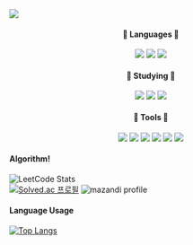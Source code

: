 <img src="https://capsule-render.vercel.app/api?type=Slice&color=auto&height=300&section=header&text=Bosub%20Kim&fontSize=90&fontColor=1e140a" />
<!--
<img src="https://capsule-render.vercel.app/api?type=Waving&color=gradient&height=300&section=header&text=Boompatron!!&fontSize=90" />
  type=Slice, Waving 공백은 %20
urlencoding 참
https://simpleicons.org/ 아이콘 가져오는 사이트  

-->


<!--
<img src="https://img.shields.io/badge/쓰고자하는_텍스트-컬러코드?style=flat-square&logo=simpleicons에서_아이콘이름&logoColor=white"/></a>
-->

<!--
<h3 align="center">🛠️ Tech Stacks 🛠️</h3>

<h4 align="center">🧮 Languages 🧮</h4>
<p align="center">
<img src="https://img.shields.io/badge/C-A8B9CC?style=flat-square&logo=C&logoColor=white"/></a>
<img src="https://img.shields.io/badge/C++-00599C?style=flat-square&logo=cplusplus&logoColor=white"/></a>
<img src="https://img.shields.io/badge/C Sharp-FFF000?style=flat-square&logo=C%20Sharp&logoColor=white"/></a>
<img src="https://img.shields.io/badge/Java-007396?style=flat-square&logo=Java&logoColor=white"/></a>
<img src="https://img.shields.io/badge/Python-3776AB?style=flat-square&logo=Python&logoColor=white"/></a>
<img src="https://img.shields.io/badge/JavaScript-F7DF1E?style=flat-square&logo=JavaScript&logoColor=black"/></a>
</p>





<h4 align="center">🪅 Main Techs 🪅</h4>
<p align="center">
<img src="https://img.shields.io/badge/Spring-58CC02?style=flat-square&logo=Spring&logoColor=white"/></a>
<img src="https://img.shields.io/badge/Spring Boot-6DB33F?style=flat-square&logo=Spring Boot&logoColor=white"/></a>
<img src="https://img.shields.io/badge/AWS-EE8208?style=flat-square&logo=Amazon AWS&logoColor=white"/></a>
</p>

<h4 align="center">📖 Studying 📖</h4>
<p align="center">
<img src="https://img.shields.io/badge/Kubernetes-326CE5?style=flat-square&logo=Kubernetes&logoColor=white"/></a>
<img src="https://img.shields.io/badge/Docker-2496ED?style=flat-square&logo=Docker&logoColor=white"/></a>
<img src="https://img.shields.io/badge/Spring-58CC02?style=flat-square&logo=Spring&logoColor=white"/></a>
<img src="https://img.shields.io/badge/Spring Boot-6DB33F?style=flat-square&logo=Spring Boot&logoColor=white"/></a>
<img src="https://img.shields.io/badge/Spring Security-0C9D58?style=flat-square&logo=Spring Security&logoColor=white"/></a>
<img src="https://img.shields.io/badge/AWS-EE8208?style=flat-square&logo=Amazon AWS&logoColor=white"/></a>
</p>

<h4 align="center">🪄 Skill's that I used at least once 🪄</h4>
<p align="center">
<img src="https://img.shields.io/badge/HTML-E34F26?style=flat-square&logo=HTML5&logoColor=white"/></a>
<img src="https://img.shields.io/badge/CSS-1572B6?style=flat-square&logo=CSS3&logoColor=white"/></a>
<img src="https://img.shields.io/badge/Django-47A248?style=flat-square&logo=Django&logoColor=white"/></a>
<img src="https://img.shields.io/badge/Node.js-339933?style=flat-square&logo=Node.js&logoColor=white"/></a>
</p>
<p align="center">
<img src="https://img.shields.io/badge/Docker-2496ED?style=flat-square&logo=Docker&logoColor=white"/></a>
<img src="https://img.shields.io/badge/MySQL-4479A1?style=flat-square&logo=MySQL&logoColor=white"/></a>
<img src="https://img.shields.io/badge/SQLite-DDE072?style=flat-square&logo=SQLite&logoColor=white"/></a>
<img src="https://img.shields.io/badge/MariaDB-FC494A?style=flat-square&logo=MariaDB&logoColor=white"/></a>
<img src="https://img.shields.io/badge/.NET-512BD4?style=flat-square&logo=.NET&logoColor=white"/></a>
<img src="https://img.shields.io/badge/Android-3DDC84?style=flat-square&logo=Android&logoColor=white"/></a>
<img src="https://img.shields.io/badge/React-61DAFB?style=flat-square&logo=React&logoColor=white"/></a>
<img src="https://img.shields.io/badge/ngrok-1F1E37?style=flat-square&logo=ngrok&logoColor=white"/></a>
</p>

<h4 align="center">📲 Tools 📲</h4>
<p align="center">
<img src="https://img.shields.io/badge/Github-181717?style=flat-square&logo=GitHub&logoColor=white"/></a>
<img src="https://img.shields.io/badge/Git-F05032?style=flat-square&logo=Git&logoColor=white"/></a>
<img src="https://img.shields.io/badge/Intellij-9187FF?style=flat-square&logo=IntelliJ IDEA&logoColor=white"/></a>
<img src="https://img.shields.io/badge/PyCharm-FF0000?style=flat-square&logo=PyCharm&logoColor=white"/></a>
<img src="https://img.shields.io/badge/VSCode-007ACC?style=flat-square&logo=Visual Studio Code&logoColor=white"/></a>
<img src="https://img.shields.io/badge/Atom-FF7751?style=flat-square&logo=Atom&logoColor=white"/></a>
<img src="https://img.shields.io/badge/Slack-4A154B?style=flat-square&logo=Slack&logoColor=white"/></a>
<img src="https://img.shields.io/badge/Discord-5865F2?style=flat-square&logo=Discord&logoColor=white"/></a>
</p>
-->

<h4 align="center">🧮 Languages 🧮</h4>
<p align="center">
<img src="https://img.shields.io/badge/Java-007396?style=flat-square&logo=Java&logoColor=white"/></a>
<img src="https://img.shields.io/badge/Python-3776AB?style=flat-square&logo=Python&logoColor=white"/></a>
<img src="https://img.shields.io/badge/C++-00599C?style=flat-square&logo=cplusplus&logoColor=white"/></a>
</p>

<h4 align="center">📖 Studying 📖</h4>
<p align="center">
<img src="https://img.shields.io/badge/Spring-58CC02?style=flat-square&logo=Spring&logoColor=white"/></a>
<img src="https://img.shields.io/badge/Spring Boot-6DB33F?style=flat-square&logo=Spring Boot&logoColor=white"/></a>
<img src="https://img.shields.io/badge/AWS-EE8208?style=flat-square&logo=Amazon AWS&logoColor=white"/></a>
</p>

<h4 align="center">📲 Tools 📲</h4>
<p align="center">
<img src="https://img.shields.io/badge/Github-181717?style=flat-square&logo=GitHub&logoColor=white"/></a>
<img src="https://img.shields.io/badge/Git-F05032?style=flat-square&logo=Git&logoColor=white"/></a>
<img src="https://img.shields.io/badge/Intellij-9187FF?style=flat-square&logo=IntelliJ IDEA&logoColor=white"/></a>
<img src="https://img.shields.io/badge/PyCharm-FF0000?style=flat-square&logo=PyCharm&logoColor=white"/></a>
<img src="https://img.shields.io/badge/VSCode-007ACC?style=flat-square&logo=Visual Studio Code&logoColor=white"/></a>
<img src="https://img.shields.io/badge/Slack-4A154B?style=flat-square&logo=Slack&logoColor=white"/></a>
</p>



#### Algorithm!
<!--
[![Solved.ac Profile](http://mazassumnida.wtf/api/v2/generate_badge?boj=boompatron)](https://solved.ac/boompatron/)
https://github.com/JacobLinCool/LeetCode-Stats-Card
-->
![LeetCode Stats](https://leetcard.jacoblin.cool/grapeflavoredapple?theme=forest&font=Shanti&ext=activity)
<br/>
[![Solved.ac
프로필](http://mazassumnida.wtf/api/generate_badge?boj=boompatron)](https://solved.ac/boompatron)
![mazandi profile](http://mazandi.herokuapp.com/api?handle=boompatron&theme=warm)

#### Language Usage

[![Top Langs](https://github-readme-stats.vercel.app/api/top-langs/?username=boompatron&layout=compact)](https://github.com/anuraghazra/github-readme-stats)
<!--
#### ETC...
[![Anurag's GitHub stats](https://github-readme-stats.vercel.app/api?username=boompatron)](https://github.com/anuraghazra/github-readme-stats)
-->







